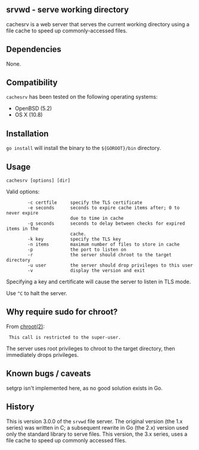 srvwd - serve working directory
-------------------------------
cachesrv is a web server that serves the current working directory using a
file cache to speed up commonly-accessed files.

Dependencies
------------
None.

Compatibility
-------------
`cachesrv` has been tested on the following operating systems:
* OpenBSD (5.2)
* OS X (10.8)


Installation
------------
`go install` will install the binary to the `${GOROOT}/bin` directory.


Usage
-----
`cachesrv [options] [dir]`

Valid options:
```
        -c certfile     specify the TLS certificate
        -e seconds      seconds to expire cache items after; 0 to never expire
                        due to time in cache
        -g seconds      seconds to delay between checks for expired items in the
                        cache.
        -k key          specify the TLS key
        -n items        maximum number of files to store in cache
        -p              the port to listen on
        -r              the server should chroot to the target directory
        -u user         the server should drop privileges to this user
        -v              display the version and exit
```

Specifying a key and certificate will cause the server to listen in TLS
mode. 

Use `^C` to halt the server.


Why require sudo for chroot?
----------------------------
From [chroot(2)](http://www.openbsd.org/cgi-bin/man.cgi?query=chroot&apropos=0&sektion=2&manpath=OpenBSD+Current&arch=i386&format=ascii):

     This call is restricted to the super-user.

The server uses root privileges to chroot to the target directory, then
immediately drops privileges.


Known bugs / caveats
--------------------
setgrp isn't implemented here, as no good solution exists in Go.


History
-------
This is version 3.0.0 of the `srvwd` file server. The original version
(the 1.x series) was written in C; a subsequent rewrite in Go (the 2.x)
version used only the standard library to serve files. This version,
the 3.x series, uses a file cache to speed up commonly accessed files.
